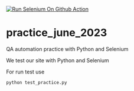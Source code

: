 [![Run Selenium On Github Action](https://github.com/Artem1830/practice_june_2023/actions/workflows/%20Selenium-Action_Template.yaml/badge.svg)](https://github.com/Artem1830/practice_june_2023/actions/workflows/%20Selenium-Action_Template.yaml)
# practice_june_2023
QA automation practice with Python and Selenium


We test our site with Python and Selenium

For run test use

```
python test_practice.py
```
